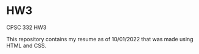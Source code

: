# HW3
CPSC 332 HW3

This repository contains my resume as of 10/01/2022 that was made using HTML and CSS.
